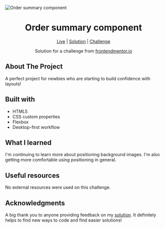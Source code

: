 ![Order summary component]()

<h1 align="center">Order summary component</h1>

<div align="center">

[Live]()
| [Solution]()
| [Challenge](https://www.frontendmentor.io/challenges/order-summary-component-QlPmajDUj)

Solution for a challenge from [frontendmentor.io](https://www.frontendmentor.io/)

</div>

## About The Project

A perfect project for newbies who are starting to build confidence with layouts!

## Built with

- HTML5
- CSS custom properties
- Flexbox
- Desktop-first workflow

## What I learned

I'm continuing to learn more about positioning background images. I'm also getting more comfortable using positioning in general.

## Useful resources

No external resources were used on this challenge.

## Acknowledgments

A big thank you to anyone providing feedback on my [solution](). It definitely helps to find new ways to code and find easier solutions!
